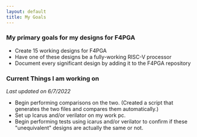 ```yaml
---
layout: default
title: My Goals
---
```


### My primary goals for my designs for F4PGA
* Create 15 working designs for F4PGA
* Have one of these designs be a fully-working RISC-V processor
* Document every significant design by adding it to the F4PGA repository

### Current Things I am working on
*Last updated on 6/7/2022*
* Begin performing comparisons on the two. (Created a script that generates the two files and compares them automatically.)
* Set up Icarus and/or verilator on my work pc. 
* Begin performing tests using icarus and/or verilator to confirm if these "unequivalent" designs are actually the same or not. 
